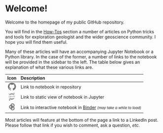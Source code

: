 # Welcome!

Welcome to the homepage of my public GitHub repository.

You will find in the [How-Tos](./posts) section a number of articles on Python tricks and tools for exploration geologist and the wider geoscience community. I hope you will find them useful.

Many of these articles will have an accompanying Jupyter Notebook or a Python library. In the case of the former, a number of links to the notebook will be provided in the sidebar to the left. The table below gives an explanation of what these various links are.

|Icon|Description|
|:--:|:---|
|<img src="./assets/logos/github_bw.png" alt="GitHub" height="25" />|Link to notebook in repository|
|<img src="./assets/logos/jupyter_bw.png" alt="Jupyter" height="25" />|Link to static view of notebook in Jupyter|
|<img src="./assets/logos/binder_bw.png" alt="Binder" height="25" />|Link to interactive notebook in [Binder](https://mybinder.org) <small>_(may take a while to load)_</small>|


Most articles will feature at the bottom of the page a link to a LinkedIn post. Please follow that link if you wish to comment, ask a question, _etc._

